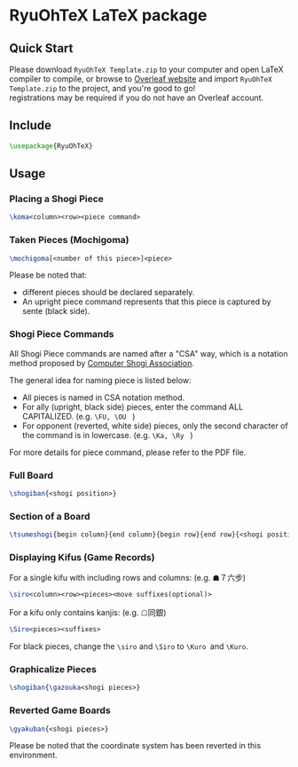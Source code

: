 # RyuOhTeX LaTeX package
## Quick Start
Please download `RyuOhTeX Template.zip` to your computer and open LaTeX compiler to compile, or browse to [Overleaf website](https://overleaf.com) and import `RyuOhTeX Template.zip` to the project, and you're good to go!  
registrations may be required if you do not have an Overleaf account.
## Include

```tex
\usepackage{RyuOhTeX}
```

## Usage

### Placing a Shogi Piece

```tex
\koma<column><row><piece command>
```

### Taken Pieces (Mochigoma)

```tex
\mochigoma[<number of this piece>]<piece>
```

Please be noted that:

* different pieces should be declared separately.
* An upright piece command represents that this piece is captured by sente (black side).

### Shogi Piece Commands

All Shogi Piece commands are named after a "CSA" way, which is a notation method proposed by [Computer Shogi Association](http://www2.computer-shogi.org/).

The general idea for naming piece is listed below:

* All pieces is named in CSA notation method.
* For ally (upright, black side) pieces, enter the command ALL CAPITALIZED. (e.g. `\FU, \OU ` )
* For opponent (reverted, white side) pieces, only the second character of the command is in lowercase. (e.g. `\Ka, \Ry ` )

For more details for piece command, please refer to the PDF file.

### Full Board

```tex
\shogiban{<shogi position>}
```

### Section of a Board

```tex
\tsumeshogi{begin column}{end column}{begin row}{end row}{<shogi position>}
```

### Displaying Kifus (Game Records)

For a single kifu with including rows and columns: (e.g.  ☗７六步)

```tex
\siro<column><row><pieces><move suffixes(optional)>
```

For a kifu only contains kanjis: (e.g. ☖同銀)

```tex
\Siro<pieces><suffixes>
```

For black pieces, change the `\siro` and `\Siro` to `\Kuro `and `\Kuro`.

### Graphicalize Pieces

```tex
\shogiban{\gazouka<shogi pieces>}
```

### Reverted Game Boards

```tex
\gyakuban{<shogi pieces>}
```

Please be noted that the coordinate system has been reverted in this environment.

